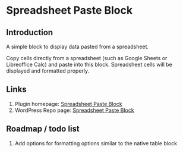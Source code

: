 # Spreadsheet Paste Block

## Introduction

A simple block to display data pasted from a spreadsheet.

Copy cells directly from a spreadsheet (such as Google Sheets or Libreoffice Calc) and paste into this block. Spreadsheet cells will be displayed and formatted properly.

## Links
1. Plugin homepage: [Spreadsheet Paste Block](http://jasonjalbuena.com/wordpress-plugin-spreadsheet-paste-block/)
1. WordPress Repo page:  [Spreadsheet Paste Block](https://wordpress.org/plugins/spreadsheet-paste-block/)

## Roadmap / todo list

1. Add options for formatting options similar to the native table block